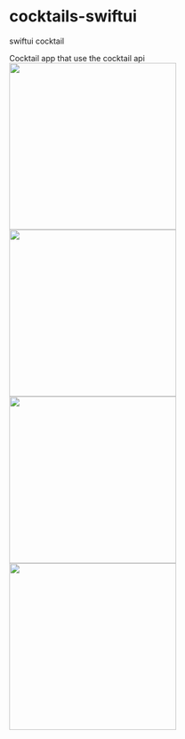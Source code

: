 # cocktails-swiftui
swiftui cocktail

Cocktail app that use the cocktail api
<img src="https://user-images.githubusercontent.com/22989502/140814033-e650f6fa-aa7f-4279-b7ec-05c68a4640a8.png" width=300 height=300>
<img src="https://user-images.githubusercontent.com/22989502/140814117-059b06bc-acb6-4a0d-b010-1d2ff8af0eda.png" width=300 height=300>
<img src="https://user-images.githubusercontent.com/22989502/140814174-d208ee0b-4c38-4906-ac21-20c29e0c9807.png" width=300 height=300>
<img src="https://user-images.githubusercontent.com/22989502/140814182-9a920243-7fcb-425d-9ff6-fe5c95f00df7.png" width=300 height=300>



